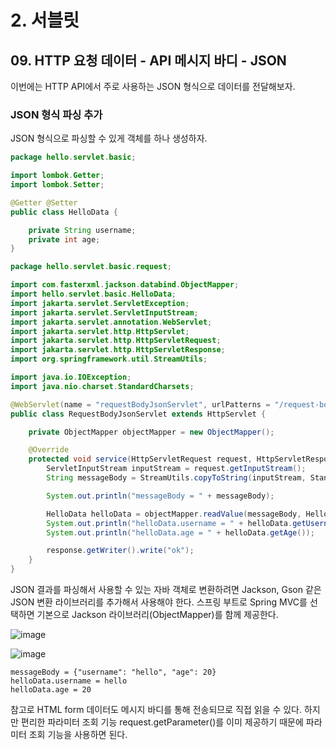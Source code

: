 # 2. 서블릿
## 09. HTTP 요청 데이터 - API 메시지 바디 - JSON
이번에는 HTTP API에서 주로 사용하는 JSON 형식으로 데이터를 전달해보자.

### JSON 형식 파싱 추가
JSON 형식으로 파싱할 수 있게 객체를 하나 생성하자.
```java
package hello.servlet.basic;

import lombok.Getter;
import lombok.Setter;

@Getter @Setter
public class HelloData {

    private String username;
    private int age;
}
```

```java
package hello.servlet.basic.request;

import com.fasterxml.jackson.databind.ObjectMapper;
import hello.servlet.basic.HelloData;
import jakarta.servlet.ServletException;
import jakarta.servlet.ServletInputStream;
import jakarta.servlet.annotation.WebServlet;
import jakarta.servlet.http.HttpServlet;
import jakarta.servlet.http.HttpServletRequest;
import jakarta.servlet.http.HttpServletResponse;
import org.springframework.util.StreamUtils;

import java.io.IOException;
import java.nio.charset.StandardCharsets;

@WebServlet(name = "requestBodyJsonServlet", urlPatterns = "/request-body-json")
public class RequestBodyJsonServlet extends HttpServlet {

    private ObjectMapper objectMapper = new ObjectMapper();

    @Override
    protected void service(HttpServletRequest request, HttpServletResponse response) throws ServletException, IOException {
        ServletInputStream inputStream = request.getInputStream();
        String messageBody = StreamUtils.copyToString(inputStream, StandardCharsets.UTF_8);

        System.out.println("messageBody = " + messageBody);

        HelloData helloData = objectMapper.readValue(messageBody, HelloData.class);
        System.out.println("helloData.username = " + helloData.getUsername());
        System.out.println("helloData.age = " + helloData.getAge());

        response.getWriter().write("ok");
    }
}
```
JSON 결과를 파싱해서 사용할 수 있는 자바 객체로 변환하려면 Jackson, Gson 같은 JSON 변환 라이브러리를 추가해서 사용해야 한다.
스프링 부트로 Spring MVC를 선택하면 기본으로 Jackson 라이브러리(ObjectMapper)를 함께 제공한다.

![image](https://github.com/GYUNGAEEEE/inflearn-Spring/assets/158580466/eb572362-aa2f-4f8f-883d-69cddfd22dd2)

![image](https://github.com/GYUNGAEEEE/inflearn-Spring/assets/158580466/321c8962-b939-465b-add4-60723128ad5e)

```
messageBody = {"username": "hello", "age": 20}
helloData.username = hello
helloData.age = 20
```

참고로 HTML form 데이터도 메시지 바디를 통해 전송되므로 직접 읽을 수 있다.
하지만 편리한 파라미터 조회 기능 request.getParameter()를 이미 제공하기 때문에 파라미터 조회 기능을 사용하면 된다.



